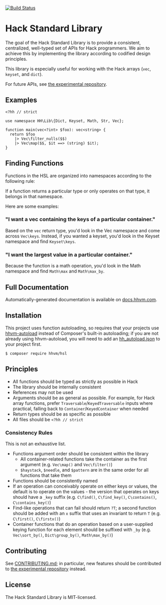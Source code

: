 [![Build Status](https://travis-ci.org/hhvm/hsl.svg?branch=master)](https://travis-ci.org/hhvm/hsl)

# Hack Standard Library

The goal of the Hack Standard Library is to provide a consistent, centralized,
well-typed set of APIs for Hack programmers. We aim to achieve this by
implementing the library according to codified design principles.

This library is especially useful for working with the Hack arrays (`vec`,
`keyset`, and `dict`).

For future APIs, see
[the experimental repository](https://github.com/hhvm/hsl-experimental).

## Examples

```Hack
<?hh // strict

use namespace HH\Lib\{Dict, Keyset, Math, Str, Vec};

function main(vec<?int> $foo): vec<string> {
  return $foo
    |> Vec\filter_nulls($$)
    |> Vec\map($$, $it ==> (string) $it);
}
```

## Finding Functions

Functions in the HSL are organized into namespaces according to the following
rule:

If a function returns a particular type or only operates on that type, it
belongs in that namespace.

Here are some examples:

### "I want a vec containing the keys of a particular container."

Based on the `vec` return type, you'd look in the Vec namespace and come across
`Vec\keys`. Instead, if you wanted a keyset, you'd look in the Keyset namespace
and find `Keyset\keys`.

### "I want the largest value in a particular container."

Because the function is a math operation, you'd look in
the Math namespace and find `Math\max` and `Math\max_by`.

## Full Documentation

Automatically-generated documentation is available on
[docs.hhvm.com](https://docs.hhvm.com/hsl/reference/).

## Installation

This project uses function autoloading, so requires that your projects use
[hhvm-autoload](https://github.com/hhvm/hhvm-autoload) instead of Composer's
built-in autoloading; if you are not already using hhvm-autoload, you will need
to add an
[hh_autoload.json](https://github.com/hhvm/hhvm-autoload#configuration-hh_autoloadjson)
to your project first.

```
$ composer require hhvm/hsl
```

## Principles

 - All functions should be typed as strictly as possible in Hack
 - The library should be internally consistent
 - References may not be used
 - Arguments should be as general as possible. For example, for Hack array
   functions, prefer `Traversable`/`KeyedTraversable` inputs where practical,
   falling back to `Container`/`KeyedContainer` when needed
 - Return types should be as specific as possible
 - All files should be `<?hh // strict`

### Consistency Rules

This is not an exhaustive list.

 - Functions argument order should be consistent within the library
   - All container-related functions take the container as the first argument
     (e.g. `Vec\map()` and `Vec\filter()`)
   - `$haystack`, `$needle`, and `$pattern` are in the same order for all
     functions that take them
 - Functions should be consistently named
 - If an operation can conceivably operate on either keys or values, the default
   is to operate on the values - the version that operates on keys should have
   a `_key` suffix (e.g. `C\find()`, `C\find_key()`,
   `C\contains()`, `C\contains_key()`)
 - Find-like operations that can fail should return `?T`; a second function
   should be added with an `x` suffix that uses an invariant to return `T`
   (e.g. `C\first()`, `C\firstx()`)
 - Container functions that do an operation based on a user-supplied keying
   function for each element should be suffixed with `_by` (e.g.
   `Vec\sort_by()`, `Dict\group_by()`, `Math\max_by()`)

## Contributing

See [CONTRIBUTING.md](CONTRIBUTING.md); in particular, new features should be
contributed to
[the experimental repository](https://github.com/hhvm/hsl-experimental/)
instead.

## License

The Hack Standard Library is MIT-licensed.
